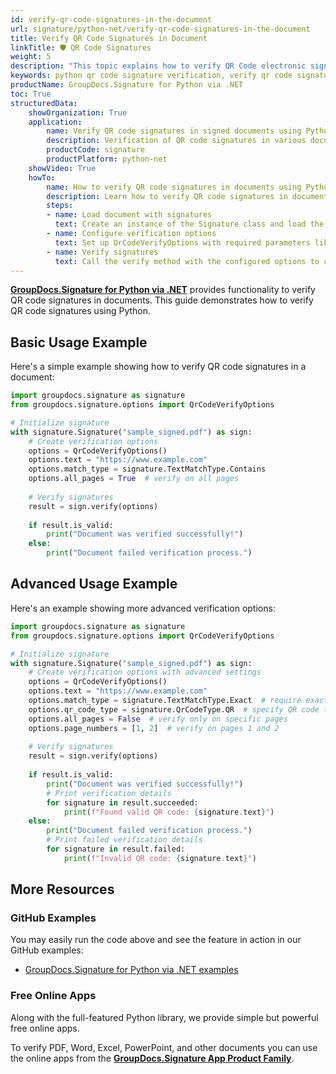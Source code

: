 ```yaml
---
id: verify-qr-code-signatures-in-the-document
url: signature/python-net/verify-qr-code-signatures-in-the-document
title: Verify QR Code Signatures in Document
linkTitle: 🛡 QR Code Signatures
weight: 5
description: "This topic explains how to verify QR Code electronic signatures with GroupDocs.Signature for Python via .NET API."
keywords: python qr code signature verification, verify qr code signatures, python digital signature
productName: GroupDocs.Signature for Python via .NET
toc: True
structuredData:
    showOrganization: True
    application:    
        name: Verify QR code signatures in signed documents using Python    
        description: Verification of QR code signatures in various documents using Python and GroupDocs.Signature for Python via .NET
        productCode: signature
        productPlatform: python-net 
    showVideo: True
    howTo:
        name: How to verify QR code signatures in documents using Python
        description: Learn how to verify QR code signatures in documents using Python
        steps:
        - name: Load document with signatures
          text: Create an instance of the Signature class and load the document containing signatures.
        - name: Configure verification options
          text: Set up QrCodeVerifyOptions with required parameters like QR code text and match type.
        - name: Verify signatures
          text: Call the verify method with the configured options to check signature validity.
---
```


[**GroupDocs.Signature for Python via .NET**](https://products.groupdocs.com/signature/python-net) provides functionality to verify QR code signatures in documents. This guide demonstrates how to verify QR code signatures using Python.

## Basic Usage Example

Here's a simple example showing how to verify QR code signatures in a document:

```python
import groupdocs.signature as signature
from groupdocs.signature.options import QrCodeVerifyOptions

# Initialize signature
with signature.Signature("sample_signed.pdf") as sign:
    # Create verification options
    options = QrCodeVerifyOptions()
    options.text = "https://www.example.com"
    options.match_type = signature.TextMatchType.Contains
    options.all_pages = True  # verify on all pages
    
    # Verify signatures
    result = sign.verify(options)
    
    if result.is_valid:
        print("Document was verified successfully!")
    else:
        print("Document failed verification process.")
```

## Advanced Usage Example

Here's an example showing more advanced verification options:

```python
import groupdocs.signature as signature
from groupdocs.signature.options import QrCodeVerifyOptions

# Initialize signature
with signature.Signature("sample_signed.pdf") as sign:
    # Create verification options with advanced settings
    options = QrCodeVerifyOptions()
    options.text = "https://www.example.com"
    options.match_type = signature.TextMatchType.Exact  # require exact match
    options.qr_code_type = signature.QrCodeType.QR  # specify QR code type
    options.all_pages = False  # verify only on specific pages
    options.page_numbers = [1, 2]  # verify on pages 1 and 2
    
    # Verify signatures
    result = sign.verify(options)
    
    if result.is_valid:
        print("Document was verified successfully!")
        # Print verification details
        for signature in result.succeeded:
            print(f"Found valid QR code: {signature.text}")
    else:
        print("Document failed verification process.")
        # Print failed verification details
        for signature in result.failed:
            print(f"Invalid QR code: {signature.text}")
```

## More Resources

### GitHub Examples

You may easily run the code above and see the feature in action in our GitHub examples:

* [GroupDocs.Signature for Python via .NET examples](https://github.com/groupdocs-signature/GroupDocs.Signature-for-Python-via-.NET)

### Free Online Apps

Along with the full-featured Python library, we provide simple but powerful free online apps.

To verify PDF, Word, Excel, PowerPoint, and other documents you can use the online apps from the **[GroupDocs.Signature App Product Family](https://products.groupdocs.app/signature/family)**.
